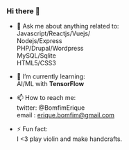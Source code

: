 ### Hi there 👋

- 💬 Ask me about anything related to:<br>
Javascript/Reactjs/Vuejs/<br>
Nodejs/Express<br>
PHP/Drupal/Wordpress<br>
MySQL/Sqlite<br>
HTML5/CSS3<br>

- 🌱 I’m currently learning:<br> 
AI/ML with **TensorFlow**

- 📫 How to reach me:<br>
twitter: @BomfimErique<br>
email  : erique.bomfim@gmail.com<br>

- ⚡ Fun fact:<br>
I <3 play violin and make handcrafts.

<!--
**eriquebomfim/eriquebomfim** is a ✨ _special_ ✨ repository because its `README.md` (this file) appears on your GitHub profile.

Here are some ideas to get you started:

- 🔭 I’m currently working on ...
- 🌱 I’m currently learning ...
- 👯 I’m looking to collaborate on ...
- 🤔 I’m looking for help with ...
- 💬 Ask me about ...
- 📫 How to reach me: ...
- 😄 Pronouns: ...
- ⚡ Fun fact: ...
-->


